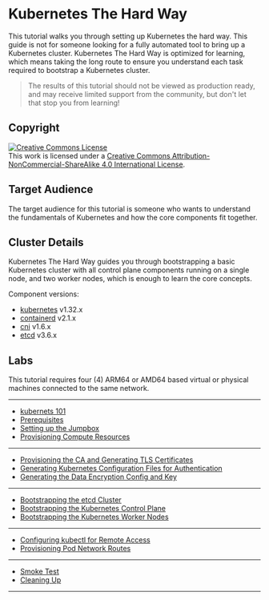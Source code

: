 # Kubernetes The Hard Way

This tutorial walks you through setting up Kubernetes the hard way. This guide is not for someone looking for a fully automated tool to bring up a Kubernetes cluster. Kubernetes The Hard Way is optimized for learning, which means taking the long route to ensure you understand each task required to bootstrap a Kubernetes cluster.

> The results of this tutorial should not be viewed as production ready, and may receive limited support from the community, but don't let that stop you from learning!

## Copyright

<a rel="license" href="http://creativecommons.org/licenses/by-nc-sa/4.0/"><img alt="Creative Commons License" style="border-width:0" src="https://i.creativecommons.org/l/by-nc-sa/4.0/88x31.png" /></a><br />This work is licensed under a <a rel="license" href="http://creativecommons.org/licenses/by-nc-sa/4.0/">Creative Commons Attribution-NonCommercial-ShareAlike 4.0 International License</a>.


## Target Audience

The target audience for this tutorial is someone who wants to understand the fundamentals of Kubernetes and how the core components fit together.

## Cluster Details

Kubernetes The Hard Way guides you through bootstrapping a basic Kubernetes cluster with all control plane components running on a single node, and two worker nodes, which is enough to learn the core concepts.

Component versions:

* [kubernetes](https://github.com/kubernetes/kubernetes) v1.32.x
* [containerd](https://github.com/containerd/containerd) v2.1.x
* [cni](https://github.com/containernetworking/cni) v1.6.x
* [etcd](https://github.com/etcd-io/etcd) v3.6.x

## Labs

This tutorial requires four (4) ARM64 or AMD64 based virtual or physical machines connected to the same network.

---
* [kubernets 101](00-kubernets%20101.md)
* [Prerequisites](01-prerequisites.md)
* [Setting up the Jumpbox](02-jumpbox.md)
* [Provisioning Compute Resources](03-compute-resources.md)
---
* [Provisioning the CA and Generating TLS Certificates](04-certificate-authority.md)
* [Generating Kubernetes Configuration Files for Authentication](05-kubernetes-configuration-files.md)
* [Generating the Data Encryption Config and Key](06-data-encryption-keys.md)
---
* [Bootstrapping the etcd Cluster](07-bootstrapping-etcd.md)
* [Bootstrapping the Kubernetes Control Plane](08-bootstrapping-kubernetes-controllers.md)
* [Bootstrapping the Kubernetes Worker Nodes](09-bootstrapping-kubernetes-workers.md)
---
* [Configuring kubectl for Remote Access](10-configuring-kubectl.md)
* [Provisioning Pod Network Routes](11-pod-network-routes.md)
---
* [Smoke Test](12-smoke-test.md)
* [Cleaning Up](13-cleanup.md)
---
